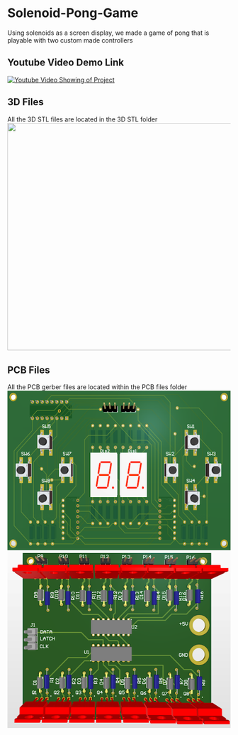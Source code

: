 # Solenoid-Pong-Game
Using solenoids as a screen display, we made a game of pong that is playable with two custom made controllers 


## Youtube Video Demo Link
[![Youtube Video Showing of Project](https://img.youtube.com/vi/d7wKTL70yRU/0.jpg)](https://www.youtube.com/watch?v=d7wKTL70yRU&ab)


## 3D Files
All the 3D STL files are located in the 3D STL folder
<img src="../etc/Block Versions.jpg" width="697" height="512" />

## PCB Files
All the PCB gerber files are located within the PCB files folder
<img src="./etc/Controller.png" width="600" height="360" />
<img src="./etc/Solenoid Driver.png" width="512" height="397" />
